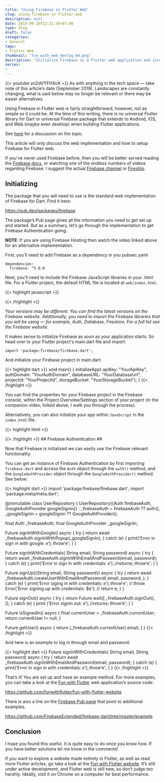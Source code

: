 ```yaml
---
title: "Using Firebase in Flutter Web"
slug: using-firebase-in-flutter-web
description: null
date: 2019-09-26T12:21:59+07:00
type: blog
draft: false
categories:
- General
tags:
- Flutter Web
thumbnail: "fun_with_web_devlog_04.png"
description: "Initialize Firebase in a Flutter web application and incorporate Firebase Authentication"
series:
-
---
```

{{< youtube zo2dVYFHXcA >}}
As with anything in the tech space — take note of this article’s date (September 2019). Landscapes are constantly changing, what is said below may no longer be relevant or there may be easier alternatives.

Using Firebase in Flutter web is fairly straightforward, however, not as simple as it could be. At the time of this writing, there is no universal Flutter library for Dart or universal Firebase package that extends to Android, iOS, and Web (maybe even desktop) when building Flutter applications.

See [here](https://www.reddit.com/r/FlutterDev/comments/d51o4w/were_the_flutter_team_at_google_ask_us_anything/f0jx6xs/?utm_source=share&utm_medium=web2x) for a discussion on the topic.

This article will only discuss the web implementation and how to setup Firebase for Flutter web.

If you’ve never used Firebase before, then you will be better served reading the [Firebase docs](https://firebase.google.com/docs), or watching one of the endless numbers of videos regarding Firebase. I suggest the actual [Firebase channel](https://www.youtube.com/user/Firebase) or [Fireship](https://www.youtube.com/channel/UCsBjURrPoezykLs9EqgamOA).

## Initializing ##

The package that you will need to use is the standard web implementation of Firebase for Dart. Find it here:

https://pub.dev/packages/firebase

The package’s Pub page gives all the information you need to get set up and started. But as a summary, let’s go through the implementation to get Firebase Authentication going.

**NOTE**: If you are using Firebase Hosting then watch the video linked above for an alternative implementation.

First, you’ll need to add Firebase as a dependency in you pubsec.yaml

```
dependencies:
  firebase: ^5.0.0
```

Next, you’ll need to include the Firebase JavaScript libraries in your .html file. For a Flutter project, the default HTML file is located at `web/index.html`.

{{< highlight javascript >}}
<script src="https://www.gstatic.com/firebasejs/6.6.0/firebase-app.js"></script>
<script src="https://www.gstatic.com/firebasejs/6.6.0/firebase-auth.js"></script>
{{< /highlight >}}

_Your versions may be different. You can find the latest versions on the Firebase website. Additionally, you need to import the Firebase libraries that you will be using — for example, Auth, Database, Firestore. For a full list see the Firebase website._

It makes sense to initialize Firebase as soon as your application starts. So head over to your Flutter project's main.dart file and import:

```
import 'package:firebase/firebase.dart';
```

And initialize your Firebase project in main.dart:

{{< highlight dart >}}
void main() {
  initializeApp(
    apiKey: "YourApiKey",
    authDomain: "YourAuthDomain",
    databaseURL: "YourDatabaseUrl",
    projectId: "YourProjectId",
    storageBucket: "YourStorageBucket");
}
{{< /highlight >}}

You can find the properties for your Firebase project in the Firebase console, within the Project Overview/Settings section of your project (in the companion video, linked above, I walk you through the process).

Alternatively, you can also initialize your app within `JavaScript` in the `index.html` file.

{{< highlight html >}}
<body>
  <!-- Previously loaded Firebase SDKs -->

  <script>
    // TODO: Replace the following with your app's Firebase project configuration
    var firebaseConfig = {
      // ...
    };
    // Initialize Firebase
    firebase.initializeApp(firebaseConfig);
  </script>
</body>
{{< /highlight >}}
## Firebase Authentication ##

Now that Firebase is initialized we can easily use the Firebase relevant functionality.

You can get an instance of Firebase Authentication by first importing `firebase.dart` and access the `Auth` object through the `auth()` method, and the `GoogleAuthProvider` object through the `GoogleAuthProvider()` method. See below:

{{< highlight dart >}}
import 'package:firebase/firebase.dart';
import 'package:meta/meta.dart';

@immutable
class UserRepository {
  UserRepository({Auth firebaseAuth, GoogleAuthProvider googleSignin})
      : _firebaseAuth = firebaseAuth ?? auth(),
        _googleSignIn = googleSignin ?? GoogleAuthProvider();

  final Auth _firebaseAuth;
  final GoogleAuthProvider _googleSignIn;

  Future<UserCredential> signInWithGoogle() async {
    try {
      return await _firebaseAuth.signInWithPopup(_googleSignIn);
    } catch (e) {
      print('Error in sign in with google: $e');
      throw '$e';
    }
  }

  Future<UserCredential> signInWithCredentials(
      String email, String password) async {
    try {
      return await _firebaseAuth.signInWithEmailAndPassword(email, password);
    } catch (e) {
      print('Error in sign in with credentials: $e');
      // return e;
      throw '$e';
    }
  }

  Future<UserCredential> signUp({String email, String password}) async {
    try {
      return await _firebaseAuth.createUserWithEmailAndPassword(
        email,
        password,
      );
    } catch (e) {
      print('Error siging in with credentials: $e');
      throw '$e';
      // throw Error('Error signing up with credentials: $e');
      // return e;
    }
  }

  Future<dynamic> signOut() async {
    try {
      return Future.wait([
        _firebaseAuth.signOut(),
      ]);
    } catch (e) {
      print ('Error signin out: $e');
      // return e;
      throw '$e';
    }
  }

  Future<bool> isSignedIn() async {
    final currentUser = _firebaseAuth.currentUser;
    return currentUser != null;
  }

  Future<String> getUser() async {
    return (_firebaseAuth.currentUser).email;
  }
}
{{< /highlight >}}

And here is an example to log in through email and password:

{{< highlight dart >}}
Future<UserCredential> signInWithCredentials(
      String email, String password) async {
    try {
      return await _firebaseAuth.signInWithEmailAndPassword(email, password);
    } catch (e) {
      print('Error in sign in with credentials: $e');
      throw '$e';
    }
}
{{< /highlight >}}

That’s it! You are set up and have an example method. For more examples, you can take a look at the [Fun with Flutter](https://funwith.app) web application’s source code:

https://github.com/funwithflutter/fun-with-flutter-website

There is also a link on the [Firebase Pub page](https://pub.dev/packages/firebase) that point to additional examples.

https://github.com/FirebaseExtended/firebase-dart/tree/master/example

## Conclusion ##

I hope you found this useful. It is quite easy to do once you know how. If you have better solutions let me know in the comments!

If you want to explore a website made entirely in Flutter, as well as read more Flutter articles, go take a look at the [Fun with Flutter website](https://funwith.app). It’s still under active development, and Flutter web is still new, so don’t judge too harshly. Ideally, visit it on Chrome on a computer for best performance.